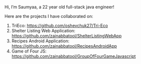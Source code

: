 Hi, I’m Saumyaa, a 22 year old full-stack java engineer! 

Here are the projects I have collaborated on: 
1. TriEco: https://github.com/oshevchuk27/Tri-Eco
2. Shelter Listing Web Application: https://github.com/zainabbatool/ShelterListingWebApp
3. Recipes Android Application: https://github.com/zainabbatool/RecipesAndroidApp
4. Game of Four JS: https://github.com/zainabbatool/GroupOfFourGameJavascript

<!---
mehrasaumyaa/mehrasaumyaa is a ✨ special ✨ repository because its `README.md` (this file) appears on your GitHub profile.
You can click the Preview link to take a look at your changes.
--->
